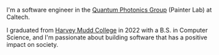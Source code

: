 I'm a software engineer in the
<a href="https://painterlab.caltech.edu" target="_blank">Quantum Photonics Group</a>
(Painter Lab) at Caltech.

I graduated from
<a href="https://www.hmc.edu" target="_blank">Harvey Mudd College</a> in 2022 with a
B.S. in Computer Science, and I'm passionate about building software that has a positive
impact on society.
